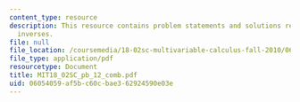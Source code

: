 ```yaml
---
content_type: resource
description: This resource contains problem statements and solutions related to matrix
  inverses.
file: null
file_location: /coursemedia/18-02sc-multivariable-calculus-fall-2010/06054059af5bc60cbae362924590e03e_MIT18_02SC_pb_12_comb.pdf
file_type: application/pdf
resourcetype: Document
title: MIT18_02SC_pb_12_comb.pdf
uid: 06054059-af5b-c60c-bae3-62924590e03e
---
```

